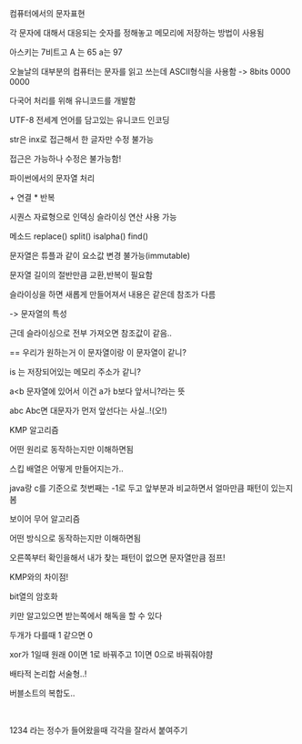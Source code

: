 컴퓨터에서의 문자표현

각 문자에 대해서 대응되는 숫자를 정해놓고 메모리에 저장하는 방법이 사용됨

아스키는 7비트고 A 는 65 a는 97

오늘날의 대부분의 컴퓨터는 문자를 읽고 쓰는데 ASCII형식을 사용함 -> 8bits 0000 0000



다국어 처리를 위해 유니코드를 개발함

UTF-8 전세계 언어를 담고있는 유니코드 인코딩



str은 inx로 접근해서  한 글자만 수정 불가능

접근은 가능하나 수정은 불가능함!

파이썬에서의 문자열 처리

\+ 연결  * 반복

시퀀스 자료형으로 인덱싱 슬라이싱 연산 사용 가능

메소드 replace() split() isalpha() find()

문자열은 튜플과 같이 요소값 변경 불가능(immutable)



문자열 길이의 절반만큼 교환,반복이 필요함



슬라이싱을 하면 새롭게 만들어져서 내용은 같은데 참조가 다름

-> 문자열의 특성

근데 슬라이싱으로 전부 가져오면 참조값이 같음..

== 우리가 원하는거 이 문자열이랑 이 문자열이 같니?

is 는 저장되어있는 메모리 주소가 같니?

a<b 문자열에 있어서 이건 a가 b보다 앞서니?라는 뜻

abc Abc면 대문자가 먼저 앞선다는 사실..!(오!)



KMP 알고리즘

어떤 원리로 동작하는지만 이해하면됨 

스킵 배열은 어떻게 만들어지는가.. 

java랑 c를 기준으로 첫번째는 -1로 두고 앞부분과 비교하면서 얼마만큼 패턴이 있는지 봄



보이어 무어 알고리즘

어떤 방식으로 동작하는지만 이해하면됨

오른쪽부터 확인을해서 내가 찾는 패턴이 없으면 문자열만큼 점프!

KMP와의 차이점!



bit열의 암호화

키만 알고있으면 받는쪽에서 해독을 할 수 있다

두개가 다를때 1 같으면 0

xor가 1일때 원래 0이면 1로 바꿔주고 1이면 0으로 바꿔줘야햠

배타적 논리합 서술형..!





버블소트의 복합도..

​                                                                                                                                                                                                                                                              





1234 라는 정수가 들어왔을때 각각을 잘라서 붙여주기 
